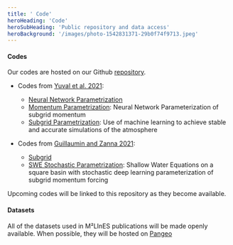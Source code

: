 ```yaml
---
title: ' Code'
heroHeading: 'Code'
heroSubHeading: 'Public repository and data access'
heroBackground: '/images/photo-1542831371-29b0f74f9713.jpeg'
---
```


#### Codes

Our codes are hosted on our Github [repository](https://github.com/m2lines). 

- Codes from [Yuval et al. 2021](https://doi.org/10.1029/2020GL091363): 
   * [Neural Network Parametrization](https://github.com/m2lines/Neural_nework_parameterization)
   * [Momentum Parametrization](https://github.com/m2lines/momentum_parameterization): Neural Network Parameterization of subgrid momentum
   * [Subgrid Parametrization](https://github.com/m2lines/subgrid_parameterization): Use of machine learning to achieve stable and accurate simulations of the atmosphere

- Codes from [Guillaumin and Zanna 2021](https://doi.org/10.1029/2021MS002534): 
    * [Subgrid](https://github.com/arthurBarthe/subgrid)
    * [SWE Stochastic Parametrization](https://github.com/m2lines/swe_stochastic_param): Shallow Water Equations on a square basin with stochastic deep learning parameterization of subgrid momentum forcing

Upcoming codes will be linked to this repository as they become available.

#### Datasets

All of the datasets used in M²LInES publications will be made openly available. When possible, they will be hosted on [Pangeo](https://pangeo.io/)

